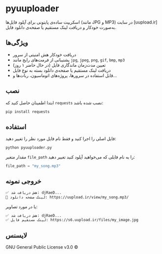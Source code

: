 # pyuuploader

اسکریپت ساده‌ی پایتونی برای آپلود فایل‌ها (مانند JPG و MP3) در سایت [uupload.ir] به‌صورت خودکار و دریافت لینک مستقیم یا صفحه‌ی دانلود فایل.

## ویژگی‌ها

- دریافت خودکار هش امنیتی از سرور
- پشتیبانی از فرمت‌های رایج مانند `jpg`, `jpeg`, `png`, `gif`, `bmp`, `mp3`
- تعیین مدت‌زمان ماندگاری فایل (در حال حاضر ۱ روز)
- دریافت لینک مستقیم یا صفحه‌ی دانلود بسته به نوع فایل
- قابل استفاده در سرورها، پروژه‌های اتوماسیون، ربات‌ها و...

## نصب

ابتدا اطمینان حاصل کنید که `requests` نصب شده باشد:

```bash
pip install requests
```

## استفاده

فایل اصلی را اجرا کنید و فقط نام فایل مورد نظر را تغییر دهید:

```python
python pyuuploader.py
```

مقدار متغیر `file_path` را به نام فایلی که می‌خواهید آپلود کنید تغییر دهید:

```python
file_path = "my_song.mp3"
```

## خروجی نمونه

```bash
✅ هش دریافت شد: djRaeD...
📌 لینک صفحه دانلود: https://uupload.ir/view/my_song.mp3/
```

یا در مورد تصاویر:

```bash
✅ هش دریافت شد: djRaeD...
✅ لینک مستقیم فایل: https://s6.uupload.ir/files/my_image.jpg
```

## لایسنس

GNU General Public License v3.0 ©
